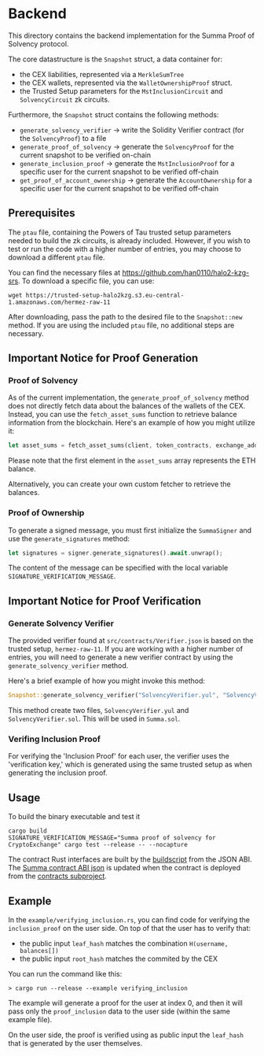 # Backend

This directory contains the backend implementation for the Summa Proof of Solvency protocol.

The core datastructure is the `Snapshot` struct, a data container for:

- the CEX liabilities, represented via a `MerkleSumTree`
- the CEX wallets, represented via the `WalletOwnershipProof` struct.
- the Trusted Setup parameters for the `MstInclusionCircuit` and `SolvencyCircuit` zk circuits.

Furthermore, the `Snapshot` struct contains the following methods:

- `generate_solvency_verifier` -> write the Solidity Verifier contract (for the `SolvencyProof`) to a file
- `generate_proof_of_solvency` -> generate the `SolvencyProof` for the current snapshot to be verified on-chain
- `generate_inclusion_proof` -> generate the `MstInclusionProof` for a specific user for the current snapshot to be verified off-chain
- `get_proof_of_account_ownership` -> generate the `AccountOwnership` for a specific user for the current snapshot to be verified off-chain

## Prerequisites

The `ptau` file, containing the Powers of Tau trusted setup parameters needed to build the zk circuits, is already included. However, if you wish to test or run the code with a higher number of entries, you may choose to download a different `ptau` file.

You can find the necessary files at https://github.com/han0110/halo2-kzg-srs. To download a specific file, you can use:

```
wget https://trusted-setup-halo2kzg.s3.eu-central-1.amazonaws.com/hermez-raw-11
```

After downloading, pass the path to the desired file to the `Snapshot::new` method. If you are using the included `ptau` file, no additional steps are necessary.

## Important Notice for Proof Generation

### Proof of Solvency

As of the current implementation, the `generate_proof_of_solvency` method does not directly fetch data about the balances of the wallets of the CEX. Instead, you can use the `fetch_asset_sums` function to retrieve balance information from the blockchain. Here's an example of how you might utilize it:

```Rust
let asset_sums = fetch_asset_sums(client, token_contracts, exchange_addresses).await?;
```

Please note that the first element in the `asset_sums` array represents the ETH balance.

Alternatively, you can create your own custom fetcher to retrieve the balances.

### Proof of Ownership

To generate a signed message, you must first initialize the `SummaSigner` and use the `generate_signatures` method:

```Rust
let signatures = signer.generate_signatures().await.unwrap();
```

The content of the message can be specified with the local variable `SIGNATURE_VERIFICATION_MESSAGE`.

## Important Notice for Proof Verification

### Generate Solvency Verifier

The provided verifier found at `src/contracts/Verifier.json` is based on the trusted setup, `hermez-raw-11`. If you are working with a higher number of entries, you will need to generate a new verifier contract by using the `generate_solvency_verifier` method. 

Here's a brief example of how you might invoke this method:
```Rust
Snapshot::generate_solvency_verifier("SolvencyVerifier.yul", "SolvencyVerifier.sol");
```

This method create two files, `SolvencyVerifier.yul` and `SolvencyVerifier.sol`. This will be used in `Summa.sol`.

### Verifing Inclusion Proof

For verifying the 'Inclusion Proof' for each user, the verifier uses the 'verification key,' which is generated using the same trusted setup as when generating the inclusion proof.


## Usage

To build the binary executable and test it

```
cargo build
SIGNATURE_VERIFICATION_MESSAGE="Summa proof of solvency for CryptoExchange" cargo test --release -- --nocapture
```

The contract Rust interfaces are built by the [buildscript](./build.rs) from the JSON ABI. The [Summa contract ABI json](./src/contracts/Summa.json) is updated when the contract is deployed from the [contracts subproject](./../contracts/README.md).

## Example

In the `example/verifying_inclusion.rs`, you can find code for verifying the `inclusion_proof` on the user side. On top of that the user has to verify that:
- the public input `leaf_hash` matches the combination `H(username, balances[])`
- the public input `root_hash` matches the commited by the CEX

You can run the command like this:

`> cargo run --release --example verifying_inclusion`

The example will generate a proof for the user at index 0, and then it will pass only the `proof_inclusion` data to the user side (within the same example file).

On the user side, the proof is verified using as public input the `leaf_hash` that is generated by the user themselves.
